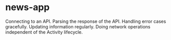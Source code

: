 # news-app
Connecting to an API. Parsing the response of the API. Handling error cases gracefully. Updating information regularly. Doing network operations independent of the Activity lifecycle.
